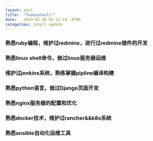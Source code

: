 ```yaml
---
layout: post
title:  "Tuobashaoli!"
date:   2019-03-30 02:11:19 -0700
categories: jekyll update
---
```


### 熟悉ruby编程，维护过redmine，进行过redmine插件的开发
### 熟悉linux shell命令，做过linux服务器运维
### 维护过jenkins系统，熟练掌握pipline编译构建
### 熟悉python语言，做过Django页面开发
### 熟悉nginx服务器的配置和优化
### 熟悉docker技术，维护过rancher&&k8s系统
### 熟悉ansible自动化运维工具

[jekyll-docs]: https://jekyllrb.com/docs/home
[jekyll-gh]:   https://github.com/jekyll/jekyll
[jekyll-talk]: https://talk.jekyllrb.com/

